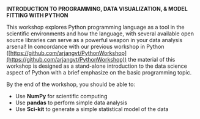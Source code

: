 <B>INTRODUCTION TO PROGRAMMING, DATA VISUALIZATION, & MODEL FITTING WITH PYTHON</B>

This workshop explores Python programming language as a tool in the 
scientific environments and how the language, with several available 
open source libraries can serve as a powerful weapon in your data 
analysis arsenal!
In concordance with our previous workshop in Python ([https://github.com/arjangvt/PythonWorkshop](https://github.com/arjangvt/PythonWorkshop))
the material of this workshop is designed as a stand-alone introduction to the data science 
aspect of Python with a brief emphasize on the basic programming topic.

By the end of the workshop, you should be able to:
<ul>
  <li>Use <b>NumPy</b> for scientific computing</li>
  <li>Use <b>pandas</b> to perform simple data analysis</li>
  <li>Use <b>Sci-kit</b> to generate a simple statistical model of the data</li>
</ul>
